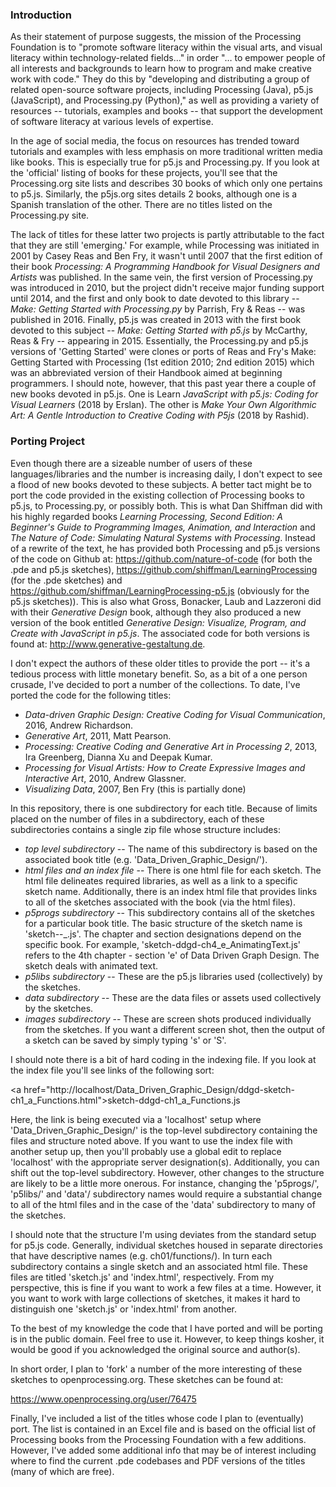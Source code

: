 <h3>Introduction</h3>

As their statement of purpose suggests, the mission of the Processing Foundation is to "promote software literacy within the visual arts, and visual literacy within technology-related fields…" in order "… to empower people of all interests and backgrounds to learn how to program and make creative work with code."  They do this by "developing and distributing a group of related open-source software projects, including Processing (Java), p5.js (JavaScript), and Processing.py (Python)," as well as providing a variety of resources -- tutorials, examples and books -- that support the development of software literacy at various levels of expertise.

In the age of social media, the focus on resources has trended toward tutorials and examples with less emphasis on more traditional written media like books.  This is especially true for p5.js and Processing.py. If you look at the 'official' listing of books for these projects, you'll see that the Processing.org site lists and describes 30 books of which only one pertains to p5.js. Similarly, the p5js.org sites details 2 books, although one is a Spanish translation of the other. There are no titles listed on the Processing.py site.

The lack of titles for these latter two projects is partly attributable to the fact that they are still 'emerging.' For example, while Processing was initiated in 2001 by Casey Reas and Ben Fry, it wasn't until 2007 that the first edition of their book <i>Processing: A Programming Handbook for Visual Designers and Artists</i> was published. In the same vein, the first version of Processing.py was introduced in 2010, but the project didn't receive major funding support until 2014, and the first and only book to date devoted to this library -- <i>Make: Getting Started with Processing.py</i> by Parrish, Fry & Reas -- was published in 2016. Finally, p5.js was created in 2013 with the first book devoted to this subject -- <i>Make: Getting Started with p5.js</i> by McCarthy, Reas & Fry -- appearing in 2015.  Essentially, the Processing.py and p5.js versions of 'Getting Started' were clones or ports of Reas and Fry's Make: Getting Started with Processing (1st edition 2010; 2nd edition 2015) which was an abbreviated version of their Handbook aimed at beginning programmers.  I should note, however, that this past year there a couple of new books devoted in p5.js.  One is Learn <i>JavaScript with p5.js: Coding for Visual Learners</i> (2018 by Erslan). The other is <i>Make Your Own Algorithmic Art: A Gentle Introduction to Creative Coding with P5js</i> (2018 by Rashid).

<h3>Porting Project</h3>

Even though there are a sizeable number of users of these languages/libraries and the number is increasing daily, I don't expect to see a flood of new books devoted to these subjects. A better tact might be to port the code provided in the existing collection of Processing books to p5.js, to Processing.py, or possibly both. This is what Dan Shiffman did with his highly regarded books <i>Learning Processing, Second Edition: A Beginner's Guide to Programming Images, Animation, and Interaction</i> and <i>The Nature of Code: Simulating Natural Systems with Processing</i>. Instead of a rewrite of the text, he has provided both Processing and p5.js versions of the code on Github at: https://github.com/nature-of-code (for both the .pde and p5.js sketches), https://github.com/shiffman/LearningProcessing (for the .pde sketches)  and https://github.com/shiffman/LearningProcessing-p5.js (obviously for the p5.js sketches)). This is also what  Gross, Bonacker, Laub and Lazzeroni did with their <i>Generative Design</i> book, although they also produced a new version of the book entitled <i>Generative Design: Visualize, Program, and Create with JavaScript in p5.js</i>. The associated code for both versions is found at: http://www.generative-gestaltung.de.

I don't expect the authors of these older titles to provide the port -- it's a tedious process with little monetary benefit. So, as a bit of a one person crusade, I've decided to port a number of the collections. To date, I've ported the code for the following titles:

<ul>
<li><i>Data-driven Graphic Design: Creative Coding for Visual Communication</i>, 2016, Andrew Richardson.</li>
<li><i>Generative Art</i>, 2011, Matt Pearson.</li>
<li><i>Processing: Creative Coding and Generative Art in Processing 2</i>, 2013, Ira Greenberg, Dianna Xu and Deepak Kumar.</li>
<li><i>Processing for Visual Artists: How to Create Expressive Images and Interactive Art</i>, 2010, Andrew Glassner.</li>
<li><i>Visualizing Data</i>, 2007, Ben Fry (this is partially done)</li>
</ul>

In this repository, there is one subdirectory for each title. Because of limits placed on the number of files in a subdirectory, each of these subdirectories contains a single zip file whose structure includes:

<ul>
<li><i>top level subdirectory</i> -- The name of this subdirectory is based on the associated book title (e.g. 'Data_Driven_Graphic_Design/').</li>
<li><i>html files and an index file</i> -- There is one html file for each sketch. The html file delineates required libraries, as well as a link to a specific sketch name. Additionally, there is an index html file that provides links to all of the sketches associated with the book (via the html files).</li>
<li><i>p5progs subdirectory</i> -- This subdirectory contains all of the sketches for a particular book title. The basic structure of the sketch name is 'sketch-<abbrev book title>-<chapter and section>_<short_description>.js'. The chapter and section designations depend on the specific book. For example, 'sketch-ddgd-ch4_e_AnimatingText.js' refers to the 4th chapter - section 'e' of Data Driven Graph Design. The sketch deals with animated text.</li>
<li><i>p5libs subdirectory</i> -- These are the p5.js libraries used (collectively) by the sketches.</li>
<li><i>data subdirectory</i> -- These are the data files or assets used collectively by the sketches.</li>
<li><i>images subdirectory</i> -- These are screen shots produced individually from the sketches. If you want a different screen shot, then the output of a sketch can be saved by simply typing 's' or 'S'.</li>
</ul>

I should note there is a bit of hard coding in the indexing file. If you look at the index file you'll see links of the following sort:

\<a href="http://localhost/Data_Driven_Graphic_Design/ddgd-sketch-ch1_a_Functions.html">sketch-ddgd-ch1_a_Functions.js</a>

Here, the link is being executed via a 'localhost' setup where 'Data_Driven_Graphic_Design/' is the top-level subdirectory containing the files and structure noted above.  If you want to use the  index file with another setup up, then you'll probably use a global edit to replace 'localhost' with the appropriate server designation(s). Additionally, you can shift out the top-level subdirectory.  However, other changes to the structure are likely to be a little more onerous. For instance, changing the 'p5progs/', 'p5libs/' and 'data'/ subdirectory names would require a substantial change to all of the html files and in the case of the 'data' subdirectory to many of the sketches.

I should note that the structure I'm using deviates from the standard setup for p5.js code. Generally, individual sketches housed in separate directories that have descriptive names (e.g. ch01/functions/). In turn each subdirectory contains a single sketch and an associated html file. These files are titled 'sketch.js' and 'index.html', respectively. From my perspective, this is fine if you want to work a few files at a time. However, it you want to work with large collections of sketches, it makes it hard to distinguish one 'sketch.js' or 'index.html' from another.

To the best of my knowledge the code that I have ported and will be porting is in the public domain. Feel free to use it.  However, to keep things kosher, it would be good if you acknowledged the original source and author(s).  

In short order, I plan to 'fork' a number of the more interesting of these sketches to openprocessing.org.  These sketches can be found at:
 
https://www.openprocessing.org/user/76475

Finally,  I've included a list of the titles whose code I plan to (eventually) port. The list is contained in an Excel file and is based on the official list of Processing books from the Processing Foundation with a few additions.  However, I've added some additional info that may be of interest including where to find the current .pde codebases and PDF versions of the titles (many of which are free).













